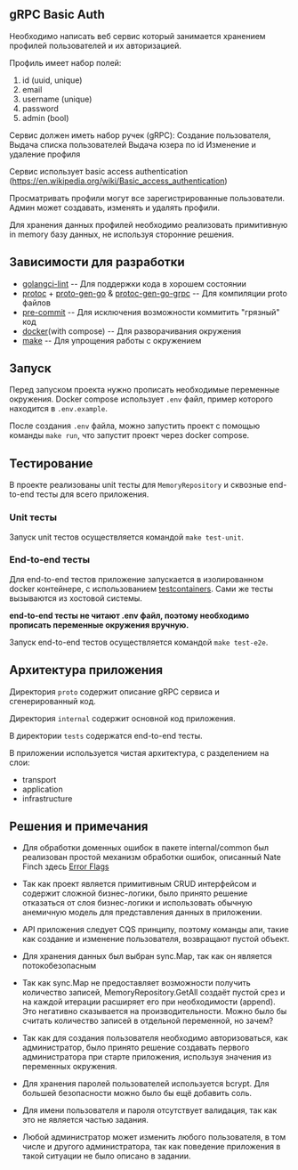 ## gRPC Basic Auth

Необходимо написать веб сервис который занимается хранением профилей пользователей и их авторизацией.

Профиль имеет набор полей:
1. id (uuid, unique)
2. email
3. username (unique)
4. password
5. admin (bool)

Сервис должeн иметь набор ручек (gRPC):
Создание пользователя,
Выдача списка пользователей
Выдача юзера по id
Изменение и удаление профиля

Сервис использует basic access authentication (https://en.wikipedia.org/wiki/Basic_access_authentication)

Просматривать профили могут все зарегистрированные пользователи.
Админ может создавать, изменять и удалять профили.

Для хранения данных профилей необходимо реализовать примитивную in memory базу данных, не используя сторонние решения.

## Зависимости для разработки

* [golangci-lint](https://golangci-lint.run/) -- Для поддержки кода в хорошем состоянии
* [protoc](https://github.com/protocolbuffers/protobuf/releases/tag/v24.4) + [proto-gen-go](google.golang.org/protobuf/cmd/protoc-gen-go@v1.28) & [protoc-gen-go-grpc](google.golang.org/grpc/cmd/protoc-gen-go-grpc@v1.2) -- Для компиляции proto файлов
* [pre-commit](https://pre-commit.com/) -- Для исключения возможности коммитить "грязный" код
* [docker](https://docs.docker.com/get-started/)(with compose) -- Для разворачивания окружения
* [make](https://www.gnu.org/software/make/) -- Для упрощения работы с окружением

## Запуск

Перед запуском проекта нужно прописать необходимые переменные окружения.
Docker compose использует `.env` файл, пример которого находится в `.env.example`.

После создания `.env` файла, можно запустить проект с помощью команды `make run`,
что запустит проект через docker compose.

## Тестирование

В проекте реализованы unit тесты для `MemoryRepository` и
сквозные end-to-end тесты для всего приложения.

### Unit тесты

Запуск unit тестов осуществляется командой `make test-unit`.

### End-to-end тесты

Для end-to-end тестов приложение запускается в изолированном docker контейнере,
с использованием [testcontainers](https://testcontainers.com/).
Сами же тесты вызываются из хостовой системы.

__end-to-end тесты не читают .env файл, поэтому необходимо прописать переменные окружения вручную.__

Запуск end-to-end тестов осуществляется командой `make test-e2e`.

## Архитектура приложения

Директория `proto` содержит описание gRPC сервиса и сгенерированный код.

Директория `internal` содержит основной код приложения.

В директории `tests` содержатся end-to-end тесты.

В приложении используется чистая архитектура, с разделением на слои:
* transport
* application
* infrastructure

## Решения и примечания

* Для обработки доменных ошибок в пакете internal/common был реализован
простой механизм обработки ошибок, описанный Nate Finch здесь [Error Flags](https://npf.io/2021/04/errorflags/)

* Так как проект является примитивным CRUD интерфейсом и содержит
сложной бизнес-логики, было принято решение отказаться от слоя бизнес-логики
и использовать обычную анемичную модель для представления данных в приложении.

* API приложения следует CQS принципу, поэтому команды апи, такие как
создание и изменение пользователя, возвращают пустой объект.

* Для хранения данных был выбран sync.Map, так как он является потокобезопасным

* Так как sync.Map не предоставляет возможности получить количество записей,
MemoryRepository.GetAll создаёт пустой срез и на каждой
итерации расширяет его при необходимости (append).
Это негативно сказывается на производительности.
Можно было бы считать количество записей в отдельной переменной, но зачем?

* Так как для создания пользователя необходимо авторизоваться,
как администратор, было принято решение создавать первого администратора
при старте приложения, используя значения из переменных окружения.

* Для хранения паролей пользователей используется bcrypt.
Для большей безопасности можно было бы ещё добавить соль.

* Для имени пользователя и пароля отсутствует валидация, так как
это не является частью задания.

* Любой администратор может изменить любого пользователя,
в том числе и другого администратора, так как поведение приложения
в такой ситуации не было описано в задании.
